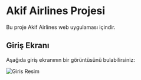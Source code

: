 # Akif Airlines Projesi

Bu proje Akif Airlines web uygulaması içindir.

## Giriş Ekranı

Aşağıda giriş ekranının bir görüntüsünü bulabilirsiniz:

![Giris Resim]("C:\Users\MAkif\Desktop\Web\Akif-Airlines\WebOdev\wwwroot\images\Giris.png")

